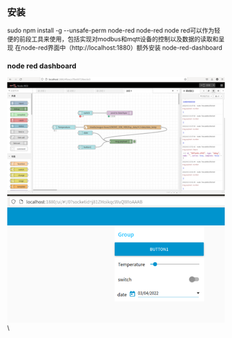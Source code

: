 ## 安装
sudo npm install -g --unsafe-perm node-red
node-red
 node red可以作为轻便的前段工具来使用，包括实现对modbus和mqtt设备的控制以及数据的读取和呈现
在node-red界面中（http://localhost:1880）额外安装 node-red-dashboard

### node red dashboard
![](assets/node-red-f891df02.png)
![](assets/node-red-3bcad332.png)\
